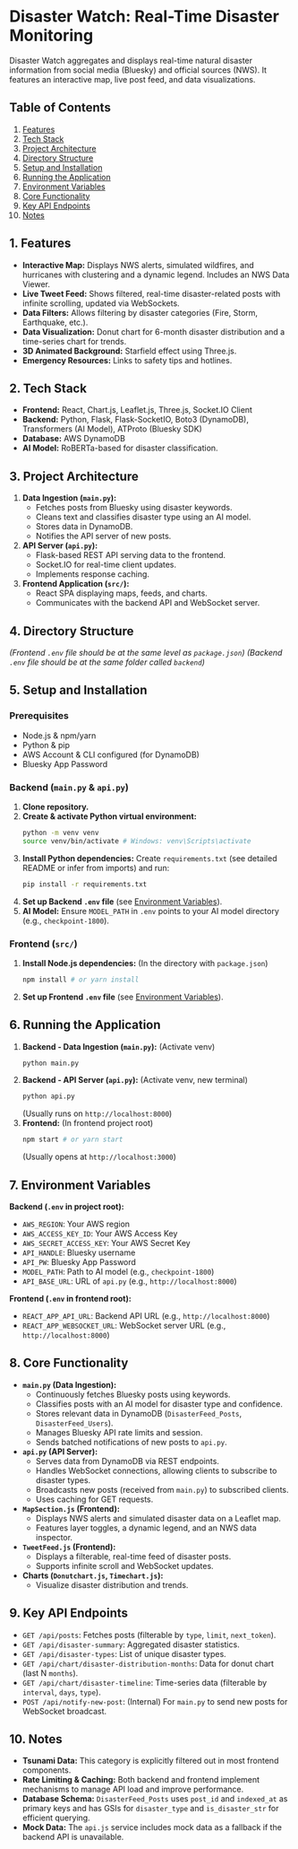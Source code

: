 # Disaster Watch: Real-Time Disaster Monitoring

Disaster Watch aggregates and displays real-time natural disaster information from social media (Bluesky) and official sources (NWS). It features an interactive map, live post feed, and data visualizations.

## Table of Contents

1.  [Features](#features)
2.  [Tech Stack](#tech-stack)
3.  [Project Architecture](#project-architecture)
4.  [Directory Structure](#directory-structure)
5.  [Setup and Installation](#setup-and-installation)
6.  [Running the Application](#running-the-application)
7.  [Environment Variables](#environment-variables)
8.  [Core Functionality](#core-functionality)
9.  [Key API Endpoints](#key-api-endpoints)
10. [Notes](#notes)

## 1. Features

*   **Interactive Map:** Displays NWS alerts, simulated wildfires, and hurricanes with clustering and a dynamic legend. Includes an NWS Data Viewer.
*   **Live Tweet Feed:** Shows filtered, real-time disaster-related posts with infinite scrolling, updated via WebSockets.
*   **Data Filters:** Allows filtering by disaster categories (Fire, Storm, Earthquake, etc.).
*   **Data Visualization:** Donut chart for 6-month disaster distribution and a time-series chart for trends.
*   **3D Animated Background:** Starfield effect using Three.js.
*   **Emergency Resources:** Links to safety tips and hotlines.

## 2. Tech Stack

*   **Frontend:** React, Chart.js, Leaflet.js, Three.js, Socket.IO Client
*   **Backend:** Python, Flask, Flask-SocketIO, Boto3 (DynamoDB), Transformers (AI Model), ATProto (Bluesky SDK)
*   **Database:** AWS DynamoDB
*   **AI Model:** RoBERTa-based for disaster classification.

## 3. Project Architecture

1.  **Data Ingestion (`main.py`):**
    *   Fetches posts from Bluesky using disaster keywords.
    *   Cleans text and classifies disaster type using an AI model.
    *   Stores data in DynamoDB.
    *   Notifies the API server of new posts.
2.  **API Server (`api.py`):**
    *   Flask-based REST API serving data to the frontend.
    *   Socket.IO for real-time client updates.
    *   Implements response caching.
3.  **Frontend Application (`src/`):**
    *   React SPA displaying maps, feeds, and charts.
    *   Communicates with the backend API and WebSocket server.

## 4. Directory Structure
*(Frontend `.env` file should be at the same level as `package.json`)*
*(Backend `.env` file should be at the same folder called `backend`)*

## 5. Setup and Installation

### Prerequisites
*   Node.js & npm/yarn
*   Python & pip
*   AWS Account & CLI configured (for DynamoDB)
*   Bluesky App Password

### Backend (`main.py` & `api.py`)
1.  **Clone repository.**
2.  **Create & activate Python virtual environment:**
    ```bash
    python -m venv venv
    source venv/bin/activate # Windows: venv\Scripts\activate
    ```
3.  **Install Python dependencies:**
    Create `requirements.txt` (see detailed README or infer from imports) and run:
    ```bash
    pip install -r requirements.txt
    ```
4.  **Set up Backend `.env` file** (see [Environment Variables](#environment-variables)).
5.  **AI Model:** Ensure `MODEL_PATH` in `.env` points to your AI model directory (e.g., `checkpoint-1800`).

### Frontend (`src/`)
1.  **Install Node.js dependencies:** (In the directory with `package.json`)
    ```bash
    npm install # or yarn install
    ```
2.  **Set up Frontend `.env` file** (see [Environment Variables](#environment-variables)).

## 6. Running the Application

1.  **Backend - Data Ingestion (`main.py`):**
    (Activate venv)
    ```bash
    python main.py
    ```
2.  **Backend - API Server (`api.py`):**
    (Activate venv, new terminal)
    ```bash
    python api.py
    ```
    (Usually runs on `http://localhost:8000`)
3.  **Frontend:**
    (In frontend project root)
    ```bash
    npm start # or yarn start
    ```
    (Usually opens at `http://localhost:3000`)

## 7. Environment Variables

**Backend (`.env` in project root):**
*   `AWS_REGION`: Your AWS region
*   `AWS_ACCESS_KEY_ID`: Your AWS Access Key
*   `AWS_SECRET_ACCESS_KEY`: Your AWS Secret Key
*   `API_HANDLE`: Bluesky username
*   `API_PW`: Bluesky App Password
*   `MODEL_PATH`: Path to AI model (e.g., `checkpoint-1800`)
*   `API_BASE_URL`: URL of `api.py` (e.g., `http://localhost:8000`)

**Frontend (`.env` in frontend root):**
*   `REACT_APP_API_URL`: Backend API URL (e.g., `http://localhost:8000`)
*   `REACT_APP_WEBSOCKET_URL`: WebSocket server URL (e.g., `http://localhost:8000`)

## 8. Core Functionality

*   **`main.py` (Data Ingestion):**
    *   Continuously fetches Bluesky posts using keywords.
    *   Classifies posts with an AI model for disaster type and confidence.
    *   Stores relevant data in DynamoDB (`DisasterFeed_Posts`, `DisasterFeed_Users`).
    *   Manages Bluesky API rate limits and session.
    *   Sends batched notifications of new posts to `api.py`.
*   **`api.py` (API Server):**
    *   Serves data from DynamoDB via REST endpoints.
    *   Handles WebSocket connections, allowing clients to subscribe to disaster types.
    *   Broadcasts new posts (received from `main.py`) to subscribed clients.
    *   Uses caching for GET requests.
*   **`MapSection.js` (Frontend):**
    *   Displays NWS alerts and simulated disaster data on a Leaflet map.
    *   Features layer toggles, a dynamic legend, and an NWS data inspector.
*   **`TweetFeed.js` (Frontend):**
    *   Displays a filterable, real-time feed of disaster posts.
    *   Supports infinite scroll and WebSocket updates.
*   **Charts (`Donutchart.js`, `Timechart.js`):**
    *   Visualize disaster distribution and trends.

## 9. Key API Endpoints

*   `GET /api/posts`: Fetches posts (filterable by `type`, `limit`, `next_token`).
*   `GET /api/disaster-summary`: Aggregated disaster statistics.
*   `GET /api/disaster-types`: List of unique disaster types.
*   `GET /api/chart/disaster-distribution-months`: Data for donut chart (last N `months`).
*   `GET /api/chart/disaster-timeline`: Time-series data (filterable by `interval`, `days`, `type`).
*   `POST /api/notify-new-post`: (Internal) For `main.py` to send new posts for WebSocket broadcast.

## 10. Notes

*   **Tsunami Data:** This category is explicitly filtered out in most frontend components.
*   **Rate Limiting & Caching:** Both backend and frontend implement mechanisms to manage API load and improve performance.
*   **Database Schema:** `DisasterFeed_Posts` uses `post_id` and `indexed_at` as primary keys and has GSIs for `disaster_type` and `is_disaster_str` for efficient querying.
*   **Mock Data:** The `api.js` service includes mock data as a fallback if the backend API is unavailable.
